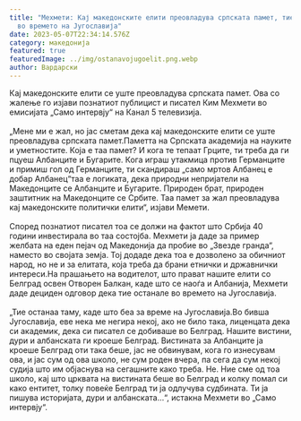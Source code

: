 ```yaml
---
title: "Мехмети: Кај македонските елити преовладува српската памет, тие останаа
  во времето на Југославија"
date: 2023-05-07T22:34:14.576Z
category: македонија
featured: true
featuredImage: ../img/ostanavojugoelit.png.webp
author: Вардарски
---
```


<!--StartFragment-->

Кај македонските елити се уште преовладува српската памет. Ова со жалење го изјави познатиот публицист и писател Ким Мехмети во емисијата „Само интервју“ на Канал 5 телевизија.\
\
„Мене ми е жал, но јас сметам дека кај македонските елити се уште преовладува српската памет.Паметта на Српската академија на науките и уметностите. Која е таа памет? И кога те тепаат Грците, ти треба да ги пцуеш Албанците и Бугарите. Кога играш утакмица против Германците и примиш гол од Германците, ти скандираш „само мртов Албанец е добар Албанец“таа е логиката, дека природни непријатели на Македонците се Албанците и Бугарите. Природен брат, природен заштитник на Македонците се Србите. Таа памет за жал преовладува кај македонските политички елити“, изјави Мемети.\
\
Според познатиот писател тоа се должи на фактот што Србија 40 години инвестирала во таа состојба. Мехмети ја даде за пример желбата на еден пејач од Македонија да пробие во „Звезде гранда“, наместо во својата земја. Тој додаде дека тоа е дозволено за обичниот народ, но не и за елитата, која треба да брани етнички и државнички интереси.На прашањето на водителот, што прават нашите елити со Белград освен Отворен Балкан, каде што се наоѓа и Албанија, Мехмети даде дециден одговор дека тие останале во времето на Југославија.\
\
„Тие останаа таму, каде што беа за време на Југославија.Во бивша Југославија, еве нека ме негира некој, ако не било така, лиценцата дека си академик, дека си писател се добиваше во Белград. Нашите вистини, дури и албанската ги кроеше Белград. Вистината за Албанците ја кроеше Белград оти така беше, јас не обвинувам, кога го изнесувам ова, и јас сум од ова школо, не сум роден вчера, па сега да сум некој судија што им објаснува на сегашните како треба. Не. Ние сме од тоа школо, кај што црквата на вистината беше во Белград и колку помал си како ентитет, толку повеќе Белград ти ја одлучува судбината. Ти ја пишува историјата, дури и албанската…“, истакна Мехмети во „Само интервју“.

<!--EndFragment-->
